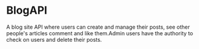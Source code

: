 # BlogAPI
A blog site API where users can create and manage their posts, see other people's articles comment and like them.Admin users have the authority to check on users and delete their posts.
